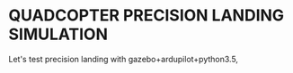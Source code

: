 # QUADCOPTER PRECISION LANDING SIMULATION

Let's test precision landing with gazebo+ardupilot+python3.5, 
